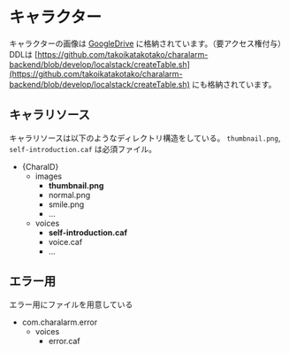 # キャラクター

キャラクターの画像は [GoogleDrive](https://drive.google.com/drive/folders/1A4Rrh5q8ufCGUdfPfA4NJAn8838ZtHEx?usp=sharing)
に格納されています。（要アクセス権付与）
DDLは [https://github.com/takoikatakotako/charalarm-backend/blob/develop/localstack/createTable.sh](https://github.com/takoikatakotako/charalarm-backend/blob/develop/localstack/createTable.sh) にも格納されています。


 ## キャラリソース

キャラリソースは以下のようなディレクトリ構造をしている。
`thumbnail.png`, `self-introduction.caf` は必須ファイル。

- {CharaID}
  - images
    - **thumbnail.png**
    - normal.png
    - smile.png
    - ...
  - voices
    - **self-introduction.caf**
    - voice.caf
    - ...


## エラー用

エラー用にファイルを用意している

- com.charalarm.error
  - voices
    - error.caf
  
